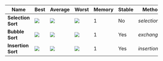 
Name | Best | Average | Worst | Memory | Stable | Method
------------ | ------------- | ------------- | ------------- | ------------- | ------------- | -------------
**Selection Sort** | <img src="https://latex.codecogs.com/svg.latex?\Large&space;n^2"> | <img src="https://latex.codecogs.com/svg.latex?\Large&space;n^2"> | <img src="https://latex.codecogs.com/svg.latex?\Large&space;n^2"> | 1 | No | *selection*
**Bubble Sort** | <img src="https://latex.codecogs.com/svg.latex?\Large&space;n"> | <img src="https://latex.codecogs.com/svg.latex?\Large&space;n^2"> | <img src="https://latex.codecogs.com/svg.latex?\Large&space;n^2"> | 1 | Yes | *exchanging*
**Insertion Sort** | <img src="https://latex.codecogs.com/svg.latex?\Large&space;n"> | <img src="https://latex.codecogs.com/svg.latex?\Large&space;n^2"> | <img src="https://latex.codecogs.com/svg.latex?\Large&space;n^2"> | 1 | Yes | *insertion*

